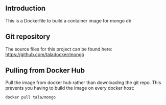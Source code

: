 ## Introduction
This is a Dockerfile to build a container image for mongo db

## Git repository
The source files for this project can be found here: https://github.com/taladocker/mongo

## Pulling from Docker Hub
Pull the image from docker hub rather than downloading the git repo. This prevents you having to build the image on every docker host:

```
docker pull tala/mongo
```